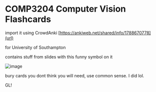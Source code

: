 # COMP3204 Computer Vision Flashcards

import it using CrowdAnki
[https://ankiweb.net/shared/info/1788670778](url)

for University of Southampton

contains stuff from slides with this funny symbol on it

![image](https://github.com/user-attachments/assets/4e6d548e-891e-404c-8c5c-4350534e6dbb)

bury cards you dont think you will need, use common sense. I did lol.

GL!
